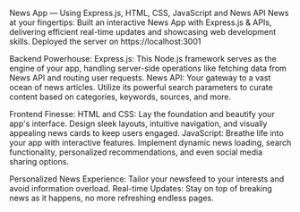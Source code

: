 News App — Using Express.js, HTML, CSS, JavaScript and News API
News at your fingertips: Built an interactive News App with Express.js & APIs, delivering efficient real-time updates and showcasing web development skills.
Deployed the server on https://localhost:3001

Backend Powerhouse:
Express.js: This Node.js framework serves as the engine of your app, handling server-side operations like fetching data from News API and routing user requests.
News API: Your gateway to a vast ocean of news articles. Utilize its powerful search parameters to curate content based on categories, keywords, sources, and more.

Frontend Finesse:
HTML and CSS: Lay the foundation and beautify your app's interface. Design sleek layouts, intuitive navigation, and visually appealing news cards to keep users engaged.
JavaScript: Breathe life into your app with interactive features. Implement dynamic news loading, search functionality, personalized recommendations, and even social media sharing options.

Personalized News Experience: Tailor your newsfeed to your interests and avoid information overload.
Real-time Updates: Stay on top of breaking news as it happens, no more refreshing endless pages.
